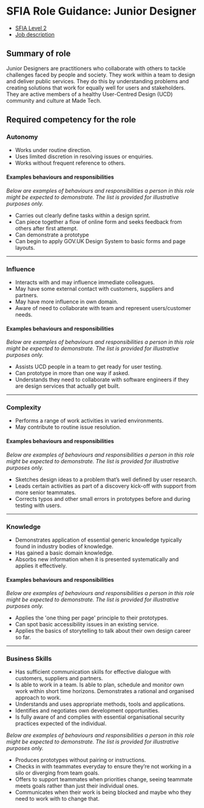 # SFIA Role Guidance: Junior Designer

* [SFIA Level 2](https://sfia-online.org/en/legacy-sfia/sfia-7/responsibilities/level-2)
* [Job description](../junior_designer.md)

## Summary of role

Junior Designers are practitioners who collaborate with others to tackle challenges faced by people and society. They work within a team to design and deliver public services. They do this by understanding problems and creating solutions that work for equally well for users and stakeholders. They are active members of a healthy User-Centred Design (UCD) community and culture at Made Tech.

## Required competency for the role

### Autonomy

* Works under routine direction. 
* Uses limited discretion in resolving issues or enquiries. 
* Works without frequent reference to others.

#### Examples behaviours and responsibilities

_Below are examples of behaviours and responsibilities a person in this role might be expected to demonstrate. The list is provided for illustrative purposes only._

* Carries out clearly define tasks within a design sprint. 
* Can piece together a flow of online form and seeks feedback from others after first attempt. 
* Can demonstrate a prototype
* Can begin to apply GOV.UK Design System to basic forms and page layouts. 

---

### Influence

* Interacts with and may influence immediate colleagues. 
* May have some external contact with customers, suppliers and partners. 
* May have more influence in own domain. 
* Aware of need to collaborate with team and represent users/customer needs.

#### Examples behaviours and responsibilities

_Below are examples of behaviours and responsibilities a person in this role might be expected to demonstrate. The list is provided for illustrative purposes only._

* Assists UCD people in a team to get ready for user testing. 
* Can prototype in more than one way if asked. 
* Understands they need to collaborate with software engineers if they are design services that actually get built. 

---

### Complexity

* Performs a range of work activities in varied environments. 
* May contribute to routine issue resolution.

#### Examples behaviours and responsibilities

_Below are examples of behaviours and responsibilities a person in this role might be expected to demonstrate. The list is provided for illustrative purposes only._

* Sketches design ideas to a problem that’s well defined by user research. 
* Leads certain activities as part of a discovery kick-off with support from more senior teammates. 
* Corrects typos and other small errors in prototypes before and during testing with users. 

---

### Knowledge

* Demonstrates application of essential generic knowledge typically found in industry bodies of knowledge. 
* Has gained a basic domain knowledge. 
* Absorbs new information when it is presented systematically and applies it effectively.


#### Examples behaviours and responsibilities

_Below are examples of behaviours and responsibilities a person in this role might be expected to demonstrate. The list is provided for illustrative purposes only._

* Applies the 'one thing per page' principle to their prototypes. 
* Can spot basic accessibility issues in an existing service. 
* Applies the basics of storytelling to talk about their own design career so far. 

---

### Business Skills

* Has sufficient communication skills for effective dialogue with customers, suppliers and partners.
* Is able to work in a team. Is able to plan, schedule and monitor own work within short time horizons. Demonstrates a rational and organised approach to work.
* Understands and uses appropriate methods, tools and applications.
* Identifies and negotiates own development opportunities.
* Is fully aware of and complies with essential organisational security practices expected of the individual.

_Below are examples of behaviours and responsibilities a person in this role might be expected to demonstrate. The list is provided for illustrative purposes only._

* Produces prototypes without pairing or instructions. 
* Checks in with teammates everyday to ensure they’re not working in a silo or diverging from team goals. 
* Offers to support teammates when priorities change, seeing teammate meets goals rather than just their individual ones. 
* Communicates when their work is being blocked and maybe who they need to work with to change that. 